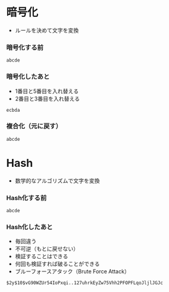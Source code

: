 # 暗号化
- ルールを決めて文字を変換

### 暗号化する前
```
abcde
```

### 暗号化したあと
- 1番目と5番目を入れ替える
- 2番目と3番目を入れ替える
```
ecbda
```

### 複合化（元に戻す）
```
abcde
```

# Hash
- 数学的なアルゴリズムで文字を変換

### Hash化する前
```
abcde
```

### Hash化したあと
- 毎回違う
- 不可逆（もとに戻せない）
- 検証することはできる
- 何回も検証すれば破ることができる
- ブルーフォースアタック（Brute Force Attack）

```
$2y$10$vG90WZUr54IoPxqi..127uhrkEyZw75Vhh2PFOPFLqoJljlJGJc
```


